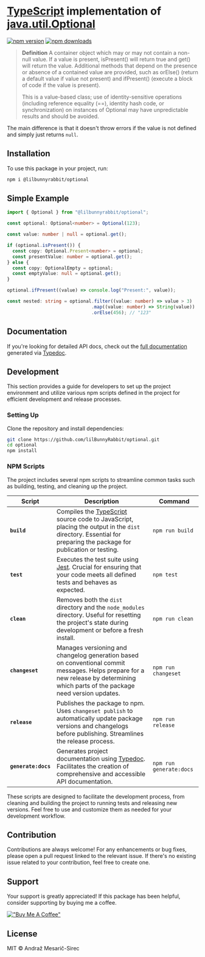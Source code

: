 # [TypeScript](https://www.typescriptlang.org/) implementation of [java.util.Optional<T>](https://docs.oracle.com/javase/8/docs/api/java/util/Optional.html)

[![npm version](https://img.shields.io/npm/v/@lilbunnyrabbit/optional.svg)](https://www.npmjs.com/package/@lilbunnyrabbit/optional)
[![npm downloads](https://img.shields.io/npm/dt/@lilbunnyrabbit/optional.svg)](https://www.npmjs.com/package/@lilbunnyrabbit/optional)

> **Definition**
> A container object which may or may not contain a non-null value. If a value is present, isPresent() will return true and get() will return the value.
> Additional methods that depend on the presence or absence of a contained value are provided, such as orElse() (return a default value if value not present) and ifPresent() (execute a block of code if the value is present).
>
> This is a value-based class; use of identity-sensitive operations (including reference equality (==), identity hash code, or synchronization) on instances of Optional may have unpredictable results and should be avoided.

The main difference is that it doesn't throw errors if the value is not defined and simply just returns `null`.

## Installation

To use this package in your project, run:

```sh
npm i @lilbunnyrabbit/optional
```

## Simple Example

```ts
import { Optional } from "@lilbunnyrabbit/optional";

const optional: Optional<number> = Optional(123);

const value: number | null = optional.get();

if (optional.isPresent()) {
  const copy: Optional.Present<number> = optional;
  const presentValue: number = optional.get();
} else {
  const copy: OptionalEmpty = optional;
  const emptyValue: null = optional.get();
}

optional.ifPresent((value) => console.log("Present:", value));

const nested: string = optional.filter((value: number) => value > 3)
                               .map((value: number) => String(value))
                               .orElse(456); // "123"
```

## Documentation

If you're looking for detailed API docs, check out the [full documentation](./docs/globals.md) generated via [Typedoc](https://typedoc.org/).

## Development

This section provides a guide for developers to set up the project environment and utilize various npm scripts defined in the project for efficient development and release processes.

### Setting Up

Clone the repository and install dependencies:

```sh
git clone https://github.com/lilBunnyRabbit/optional.git
cd optional
npm install
```

### NPM Scripts

The project includes several npm scripts to streamline common tasks such as building, testing, and cleaning up the project.

| Script              | Description                                                                                                                                                                                       | Command                 |
| ------------------- | ------------------------------------------------------------------------------------------------------------------------------------------------------------------------------------------------- | ----------------------- |
| **`build`**         | Compiles the [TypeScript](https://www.typescriptlang.org/) source code to JavaScript, placing the output in the `dist` directory. Essential for preparing the package for publication or testing. | `npm run build`         |
| **`test`**          | Executes the test suite using [Jest](https://jestjs.io/). Crucial for ensuring that your code meets all defined tests and behaves as expected.                                                    | `npm test`              |
| **`clean`**         | Removes both the `dist` directory and the `node_modules` directory. Useful for resetting the project's state during development or before a fresh install.                                        | `npm run clean`         |
| **`changeset`**     | Manages versioning and changelog generation based on conventional commit messages. Helps prepare for a new release by determining which parts of the package need version updates.                | `npm run changeset`     |
| **`release`**       | Publishes the package to npm. Uses `changeset publish` to automatically update package versions and changelogs before publishing. Streamlines the release process.                                | `npm run release`       |
| **`generate:docs`** | Generates project documentation using [Typedoc](https://typedoc.org/). Facilitates the creation of comprehensive and accessible API documentation.                                                | `npm run generate:docs` |

These scripts are designed to facilitate the development process, from cleaning and building the project to running tests and releasing new versions. Feel free to use and customize them as needed for your development workflow.

## Contribution

Contributions are always welcome! For any enhancements or bug fixes, please open a pull request linked to the relevant issue. If there's no existing issue related to your contribution, feel free to create one.

## Support

Your support is greatly appreciated! If this package has been helpful, consider supporting by buying me a coffee.

[!["Buy Me A Coffee"](https://www.buymeacoffee.com/assets/img/custom_images/orange_img.png)](https://www.buymeacoffee.com/lilBunnyRabbit)

## License

MIT © Andraž Mesarič-Sirec